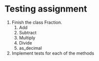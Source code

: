 # Testing assignment

1. Finish the class Fraction.
    1. Add
    1. Subtract
    1. Multiply
    1. Divide
    1. as_decimal
1. Implement tests for each of the methods
